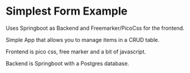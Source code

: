 # Simplest Form Example

Uses Springboot as Backend and Freemarker/PicoCss for the frontend.

Simple App that allows you to manage items in a CRUD table.

Frontend is pico css, free marker and a bit of javascript.

Backend is Springboot with a Postgres database.

